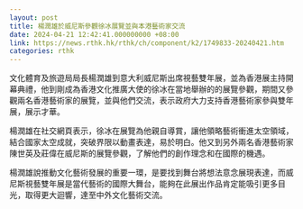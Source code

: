 ```yaml
---
layout: post
title: 楊潤雄於威尼斯參觀徐冰展覽並與本港藝術家交流
date: 2024-04-21 12:42:41.000000000 +08:00
link: https://news.rthk.hk/rthk/ch/component/k2/1749833-20240421.htm
categories: rthk
---
```


文化體育及旅遊局局長楊潤雄到意大利威尼斯出席視藝雙年展，並為香港展主持開幕典禮，他到剛成為香港文化推廣大使的徐冰在當地舉辦的的展覽參觀，期間又參觀兩名香港藝術家的展覽，並與他們交流，表示政府大力支持香港藝術家參與雙年展，展示才華。

楊潤雄在社交網頁表示，徐冰在展覽為他親自導賞，讓他領略藝術衝進太空領域，結合國家太空成就，突破界限以動畫表達，易於明白。他又到另外兩名香港藝術家陳世英及莊偉在威尼斯的展覽參觀，了解他們的創作理念和在國際的機遇。

楊潤雄說推動文化藝術發展的重要一環，是要找到舞台將想法意念展現表達，而威尼斯視藝雙年展是當代藝術的國際大舞台，能夠在此展出作品肯定能吸引更多目光，取得更大迴響，達至中外文化藝術交流。
